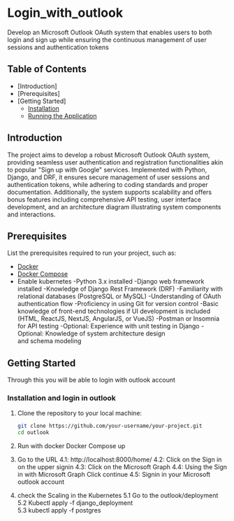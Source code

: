 # Login_with_outlook 

Develop an Microsoft Outlook OAuth system that enables users to both login and sign up while ensuring
the continuous management of user sessions and authentication tokens


## Table of Contents

- [Introduction]
- [Prerequisites]
- [Getting Started]
  - [Installation](#installation)
  - [Running the Application](#running-the-application)

## Introduction

The project aims to develop a robust Microsoft Outlook OAuth system, providing seamless user authentication and registration functionalities akin to popular "Sign up with Google" services. Implemented with Python, Django, and DRF, it ensures secure management of user sessions and authentication tokens, while adhering to coding standards and proper documentation. Additionally, the system supports scalability and offers bonus features including comprehensive API testing, user interface development, and an architecture diagram illustrating system components and interactions.

## Prerequisites

List the prerequisites required to run your project, such as:

- [Docker](https://www.docker.com/)
- [Docker Compose](https://docs.docker.com/compose/)
- Enable kubernetes
-Python 3.x installed
-Django web framework installed
-Knowledge of Django Rest Framework (DRF)
-Familiarity with relational databases (PostgreSQL or MySQL)
-Understanding of OAuth authentication flow
-Proficiency in using Git for version control
-Basic knowledge of front-end technologies if UI development is included (HTML, ReactJS, NextJS, AngularJS, or VueJS)
-Postman or Insomnia for API testing
-Optional: Experience with unit testing in Django
-Optional: Knowledge of system architecture design and schema modeling

## Getting Started

Through this you will be able to login with outlook account

### Installation and login in outlook

1. Clone the repository to your local machine:

   ```bash
   git clone https://github.com/your-username/your-project.git
   cd outlook 


2. Run with docker 
    Docker Compose up

4. Go to the URL 
   4.1: http://localhost:8000/home/
   4.2: Click on the Sign in on the upper signin
   4.3: Click on the Microsoft Graph
   4.4: Using the Sign in with Microsoft Graph Click continue
   4.5: Signin in your Microsoft outlook account


5. check the Scaling in the Kubernetes
   5.1 Go to the outlook/deployment
   5.2 Kubectl apply -f django_deployment  
   5.3 kubectl apply -f postgres 





   



